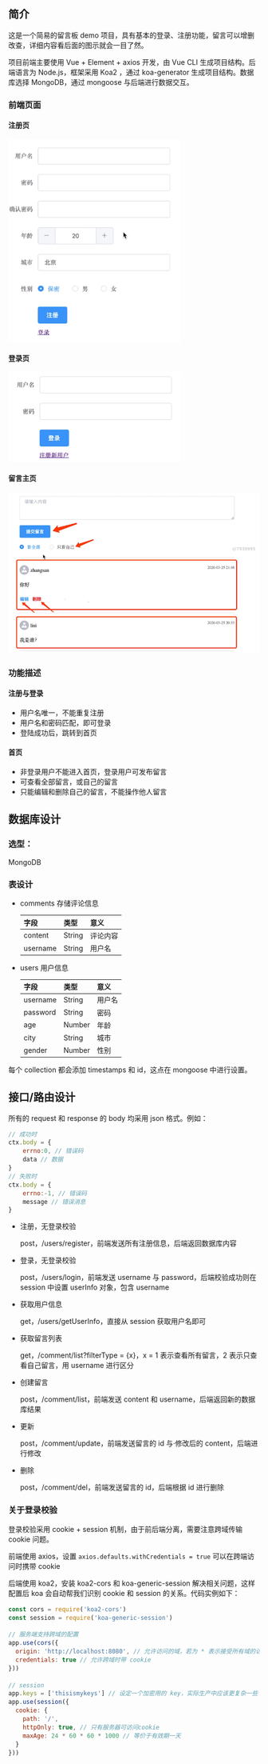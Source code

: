 ## 简介

这是一个简易的留言板 demo 项目，具有基本的登录、注册功能，留言可以增删改查，详细内容看后面的图示就会一目了然。

项目前端主要使用 Vue + Element + axios 开发，由 Vue CLI 生成项目结构。后端语言为 Node.js，框架采用 Koa2 ，通过 koa-generator 生成项目结构。数据库选择 MongoDB，通过 mongoose  与后端进行数据交互。



### 前端页面

#### 注册页

<img src=".\images\注册页原型.png" alt="image-20210224184839840" style="zoom: 80%;" />

#### 登录页

<img src=".\images\登录页原型.png" alt="image-20210224185103135" style="zoom: 50%;" />

#### 留言主页

<img src=".\images\留言板主页原型.png" alt="image-20210224185200058" style="zoom:67%;" />

### 功能描述

#### 注册与登录

+ 用户名唯一，不能重复注册
+ 用户名和密码匹配，即可登录
+ 登陆成功后，跳转到首页

#### 首页

+ 非登录用户不能进入首页，登录用户可发布留言
+ 可查看全部留言，或自己的留言
+ 只能编辑和删除自己的留言，不能操作他人留言

## 数据库设计

### 选型：

MongoDB

### 表设计

+ comments 存储评论信息

  | 字段     | 类型   | 意义     |
  | -------- | ------ | -------- |
  | content  | String | 评论内容 |
  | username | String | 用户名   |

+ users 用户信息

  | 字段     | 类型   | 意义   |
  | -------- | ------ | ------ |
  | username | String | 用户名 |
  | password | String | 密码   |
  | age      | Number | 年龄   |
  | city     | String | 城市   |
  | gender   | Number | 性别   |


每个 collection 都会添加 timestamps 和 id，这点在 mongoose 中进行设置。

## 接口/路由设计

所有的 request 和 response 的 body 均采用 json 格式。例如：

```javascript
// 成功时
ctx.body = {
    errno:0, // 错误码
    data // 数据
}
// 失败时
ctx.body = {
    errno:-1, // 错误码
    message // 错误消息
}
```



+ 注册，无登录校验 

  post，/users/register，前端发送所有注册信息，后端返回数据库内容

+ 登录，无登录校验

  post，/users/login，前端发送 username 与 password，后端校验成功则在 session 中设置 userInfo 对象，包含 username

+ 获取用户信息

  get，/users/getUserInfo，直接从 session 获取用户名即可

+ 获取留言列表

  get，/comment/list?filterType = {x}，x = 1 表示查看所有留言，2 表示只查看自己留言，用 username 进行区分

+ 创建留言

  post，/comment/list，前端发送 content 和 username，后端返回新的数据库结果

+ 更新

  post，/comment/update，前端发送留言的 id 与·修改后的 content，后端进行修改

+ 删除

  post，/comment/del，前端发送留言的 id，后端根据 id 进行删除

### 关于登录校验

登录校验采用 cookie + session 机制，由于前后端分离，需要注意跨域传输 cookie 问题。

前端使用 axios，设置 `axios.defaults.withCredentials = true` 可以在跨端访问时携带 cookie

后端使用 koa2，安装 koa2-cors 和 koa-generic-session 解决相关问题，这样配置后 koa 会自动帮我们识别 cookie 和 session 的关系。代码实例如下：

```javascript
const cors = require('koa2-cors')
const session = require('koa-generic-session')

// 服务端支持跨域的配置
app.use(cors({
  origin: 'http://localhost:8080', // 允许访问的域，若为 * 表示接受所有域的访问
  credentials: true // 允许跨域时带 cookie
}))

// session
app.keys = ['thisismykeys'] // 设定一个加密用的 key，实际生产中应该更复杂一些
app.use(session({
  cookie: {
    path: '/', 
    httpOnly: true, // 只有服务器可访问cookie
    maxAge: 24 * 60 * 60 * 1000 // 等价于有效期一天
  }
}))
```



